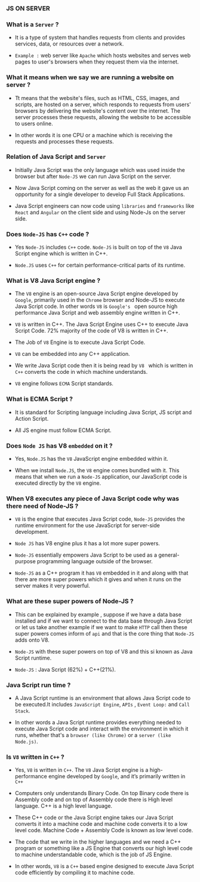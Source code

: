 ### JS ON SERVER 

### What is a `Server` ?

- It  is a type of system that handles requests from clients and provides services, data, or resources over a network.

- `Example :` web server like `Apache` which hosts websites and serves web pages to user's browsers when they request them via the internet.

### What it means when we say we are running a website on server ?

- Tt means that the website's files, such as HTML, CSS, images, and scripts, are hosted on a server, which responds to requests from users' browsers by delivering the website's content over the internet. The server processes these requests, allowing the website to be accessible to users online.

- In other words it is one CPU  or a machine which is receiving the requests and processes these requests.


### Relation of Java Script and `Server` 

- Initially Java Script was the only language which was used inside the browser but after `Node-JS` we can run Java Script on the server.

- Now Java Script coming on the server as well as the web it gave us an opportunity for a single developer to develop Full Stack Applications.

- Java Script engineers can now code using `libraries` and `frameworks` like `React` and `Angular` on the client side and using Node-Js on the server side.

### Does `Node-JS` has `C++` code ?

- Yes `Node-JS` includes `C++` code. `Node-JS` is built on top of the `V8` Java Script engine which is written in C++.

- `Node.JS` uses `C++` for certain performance-critical parts of its runtime.

### What is V8 Java Script engine ?

- The `V8` engine is an open-source Java Script engine developed by `Google`, primarily used in the `Chrome` browser and Node-JS to execute Java Script code. In other words `V8` is `Google's ` open source high performance Java Script and web assembly engine written in C++. 

- `V8`  is written in C++. The Java Script Engine uses C++ to execute Java Script Code. 72% majority of the code of V8 is written in C++.

- The Job of `V8` Engine is to execute Java Script Code.

- `V8` can be embedded into any C++ application.

- We write Java Script code then it is being read by `V8 ` which is written in `C++` converts the code in which machine understands.

- `V8` engine follows `ECMA` Script standards.

### What is ECMA Script ?

- It is standard for Scripting language including Java Script, JS script and Action Script.

- All JS engine must follow ECMA Script.


### Does `Node JS` has V8 `embedded` on it ?

- Yes, `Node.JS` has the `V8` JavaScript engine embedded within it. 

- When we install `Node.JS`, the `V8` engine comes bundled with it. This means that when we run a `Node-JS` application, our JavaScript code is executed directly by the `V8` engine.


### When V8 executes any piece of Java Script code why was there need of Node-JS ?

- `V8` is the engine that executes Java Script code, `Node-JS` provides the runtime environment for the use JavaScript for server-side development.

- `Node JS` has V8 engine plus it has a lot more super powers.

- `Node-JS` essentially empowers Java Script to be used as a general-purpose programming language outside of the browser.

- `Node-JS` as a C++ program it has `V8` embedded in it and along with that there are more super powers which it gives and when it runs on the server makes it very powerful.

### What are these super powers of Node-JS ?

- This can be explained by example , suppose if we have a data base  installed and if we want to connect to the data base through Java Script or let us take another example if we want to make `HTTP` call then these super powers comes inform of `api` and that is the core thing that `Node-JS` adds onto V8.

- `Node-JS` with these super powers on top of V8 and this si known as Java Script runtime.

- `Node-JS` : Java Script (62%) + C++(21%).


### Java Script run time ?

- A Java Script runtime is an environment that allows Java Script code to be executed.It includes `JavaScript Engine`, `APIs` , `Event Loop:` and `Call Stack`.

- In other words a Java Script runtime provides everything needed to execute Java Script code and interact with the environment in which it runs, whether that's a `browser (like Chrome)` or a `server (like Node.js)`.

### Is `V8` written in `C++` ?

- Yes, `V8` is written in `C++`. The `V8` Java Script engine is a high-performance engine developed by `Google`, and it’s primarily written in `C++` 

- Computers only understands Binary Code. On top Binary code there is Assembly code and on top of Assembly code there is High level language. C++ is a high level language.

- These C++ code or the Java Script engine takes our Java Script  converts it into a machine code and machine code converts it to a low level code. Machine Code + Assembly Code is known as low level code.

- The code that we write in the higher languages and we need a C++ program or something like a JS Engine that converts our high level code to machine understandable code, which is the job of JS Engine.

- In other words, `V8` is a `C++` based engine designed to execute Java Script code efficiently by compiling it to machine code.











